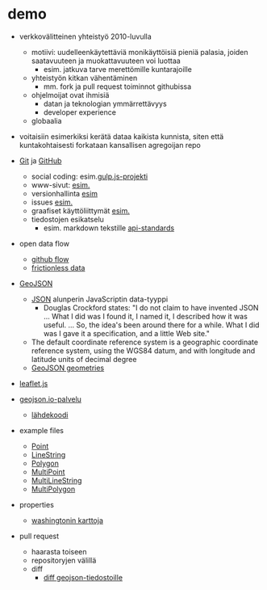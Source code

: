 demo
====

- verkkovälitteinen yhteistyö 2010-luvulla
	- motiivi: uudelleenkäytettäviä monikäyttöisiä pieniä palasia, joiden saatavuuteen ja muokattavuuteen voi luottaa
		- esim. jatkuva tarve merettömille kuntarajoille
	- yhteistyön kitkan vähentäminen
		- mm. fork ja pull request toiminnot githubissa
	- ohjelmoijat ovat ihmisiä
		- datan ja teknologian ymmärrettävyys
		- developer experience
	- globaalia

- voitaisiin esimerkiksi kerätä dataa kaikista kunnista, siten että kuntakohtaisesti forkataan kansallisen agregoijan repo

- [Git](http://en.wikipedia.org/wiki/Git_(software) ) ja [GitHub](http://en.wikipedia.org/wiki/Github)
	- social coding: esim.[gulp.js-projekti](http://gulpjs.com/)
	- www-sivut: [esim.](https://github.com/gulpjs/gulpjs.github.io)
	- versionhallinta [esim](https://github.com/gulpjs/gulp/commits/master)
	- issues [esim.](https://github.com/gulpjs/gulp/issues?state=open)
	- graafiset käyttöliittymät [esim.](http://mac.github.com/)
	- tiedostojen esikatselu
		- esim. markdown tekstille [api-standards](https://github.com/WhiteHouse/api-standards)
- open data flow
	- [github flow](http://theodi.github.io/presentations/2013-09-okcon-open-data-flow.html#/github-flow)
	- [frictionless data](http://data.okfn.org/)

- [GeoJSON](http://geojson.org/)
	- [JSON](http://en.wikipedia.org/wiki/Json) alunperin JavaScriptin data-tyyppi
		- Douglas Crockford states: "I do not claim to have invented JSON ... What I did was I found it, I named it, I described how it was useful. ... So, the idea's been around there for a while. What I did was I gave it a specification, and a little Web site."
	- The default coordinate reference system is a geographic coordinate reference system, using the WGS84 datum, and with longitude and latitude units of decimal degree
	- [GeoJSON geometries](http://en.wikipedia.org/wiki/GeoJSON#Geometries)
- [leaflet.js](http://leafletjs.com/)
- [geojson.io-palvelu](http://geojson.io/)
	- [lähdekoodi](https://github.com/mapbox/geojson.io)

- example files
	- [Point](shapes/point.geojson)
	- [LineString](shapes/linestring.geojson)
	- [Polygon](shapes/polygon.geojson)
	- [MultiPoint](shapes/multipoint.geojson)
	- [MultiLineString](shapes/multilinestring.geojson)
	- [MultiPolygon](shapes/multipolygon.geojson)
- properties
	- [washingtonin karttoja](https://github.com/benbalter/dc-maps)

- pull request 
	- haarasta toiseen
	- repositoryjen välillä
	- diff
		- [diff geojson-tiedostoille](https://github.com/blog/1772-diffable-more-customizable-maps)

